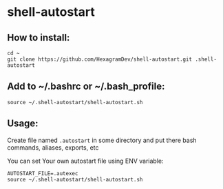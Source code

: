 # shell-autostart

## How to install:

```
cd ~
git clone https://github.com/HexagramDev/shell-autostart.git .shell-autostart
```

## Add to ~/.bashrc or ~/.bash_profile:

``source ~/.shell-autostart/shell-autostart.sh``

## Usage:

Create file named ``.autostart`` in some directory and put there bash commands, aliases, exports, etc

You can set Your own autostart file using ENV variable:

```
AUTOSTART_FILE=.autexec
source ~/.shell-autostart/shell-autostart.sh
```
